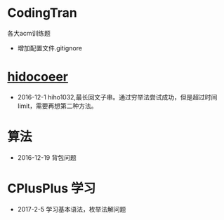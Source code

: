 # CodingTran
各大acm训练题

- 增加配置文件.gitignore


# [hidocoeer](http://hihocoder.com/)

- 2016-12-1 hiho1032,最长回文子串。通过穷举法尝试成功，但是超过时间limit，需要再想第二种方法。


# 算法
- 2016-12-19 背包问题

# CPlusPlus 学习
- 2017-2-5 学习基本语法，枚举法解问题
